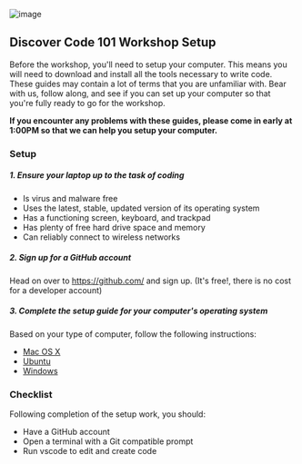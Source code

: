 ![image](https://user-images.githubusercontent.com/478864/30506648-6e230f40-9a32-11e7-8a6b-a3cd3f723ac3.png)

Discover Code 101 Workshop Setup
-----------------------

Before the workshop, you'll need to setup your computer. This means you will need to download and install all the tools necessary to write code. These guides may contain a lot of terms that you are unfamiliar with. Bear with us, follow along, and see if you can set up your computer so that you're fully ready to go for the workshop. 

**If you encounter any problems with these guides, please come in early at 1:00PM so that we can help you setup your computer.**

### Setup

##### 1. Ensure your laptop up to the task of coding

  - Is virus and malware free
  - Uses the latest, stable, updated version of its operating system
  - Has a functioning screen, keyboard, and trackpad
  - Has plenty of free hard drive space and memory
  - Can reliably connect to wireless networks

##### 2. Sign up for a GitHub account

Head on over to https://github.com/ and sign up. (It's free!, there is no cost for a developer account)

##### 3. Complete the setup guide for your computer's operating system

Based on your type of computer, follow the following instructions:

  - [Mac OS X](prework/mac/1_terminal.md)
  - [Ubuntu](prework/ubuntu/1_terminal.md)
  - [Windows](prework/windows/1_terminal.md)

### Checklist

Following completion of the setup work, you should:
- Have a GitHub account
- Open a terminal with a Git compatible prompt
- Run vscode to edit and create code
